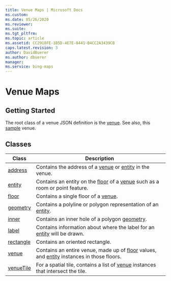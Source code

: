 ```yaml
---
title: Venue Maps | Microsoft Docs
ms.custom: 
ms.date: 05/26/2020
ms.reviewer: 
ms.suite: 
ms.tgt_pltfrm: 
ms.topic: article
ms.assetid: CC2918FE-1B5D-4E7E-8441-B4CC2A3439CB
caps.latest.revision: 3
author: DavidBuerer
ms.author: dbuerer
manager: 
ms.service: bing-maps
---
```

# Venue Maps

## Getting Started

The root class of a venue JSON definition is the [venue].  See also, this [sample] venue.

## Classes

| Class       | Description |
|-------------|-------------|
| [address]   | Contains the address of a [venue] or [entity] in the venue. |
| [entity]    | Contains an entity on the [floor] of a [venue] such as a room or point feature. |
| [floor]     | Contains a single floor of a [venue]. |
| [geometry]  | Contains a polyline or polygon representation of an [entity]. |
| [inner]     | Contains an inner hole of a polygon [geometry]. |
| [label]     | Contains information about where the label for an [entity] will be drawn. |
| [rectangle] | Contains an oriented rectangle. |
| [venue]     | Contains an entire venue, made up of [floor] values, and [entity] instances in those floors. |
| [venueTile] | For a spatial tile, contains a list of [venue] instances that intersect the tile. |

[address]: address.md
[entity]: entity.md
[floor]: floor.md
[geometry]: geometry.md
[inner]: inner.md
[label]: label.md
[rectangle]: rectangle.md
[venue]: venue.md
[venueTile]: venueTile.md
[sample]: sample.md
